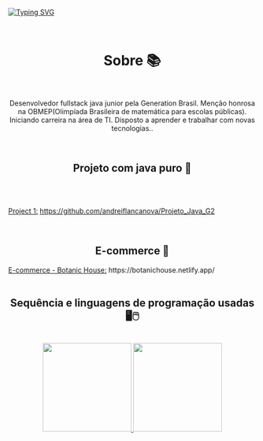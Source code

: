 [![Typing SVG](https://readme-typing-svg.herokuapp.com?size=40&color=00255&center=true&vCenter=true&width=1000&lines=Desenvolvedor+web;Full-stack+java)](https://git.io/typing-svg)

<br>
<h1 align =center > Sobre 📚 </h1>
<br>
<p align = center>Desenvolvedor fullstack java junior pela Generation Brasil. Menção honrosa na OBMEP(Olimpíada Brasileira de matemática para escolas públicas). Iniciando carreira na área de TI. Disposto a aprender e trabalhar com novas tecnologias..</p>

<br>
<h2 align = center >  Projeto com java puro 📖</h2>
<br>
<br>

<u>Project 1:</u> <a>https://github.com/andreiflancanova/Projeto_Java_G2</a>

<br>

<h2 align = center >  E-commerce 📖</h2>
<u>E-commerce - Botanic House:</u> </a>https://botanichouse.netlify.app/</a>
<br>
<br>
<h2 align = center >Sequência e linguagens de programação usadas🖥🖱</h2>
<br>
<div align="center">
  <a href="https://github.com/Cr7stian8">
  <img height="180em" src="http://github-readme-streak-stats.herokuapp.com?    user=Cr7stian8&theme=highcontrast&date_format=j%2Fn%5B%2FY%5D&sideNums=3E63FF&stroke=3651DD&ring=2656DD&dates=000000&fire=FF0000&background=FFFFFF&currStreakLabel=FF00  00&border=FFFFFF&currStreakNum=FF0000&sideLabels=000000" />
  <img height="180em" src="https://github-readme-stats.vercel.app/api/top-langs/?username=Cr7stian8&layout=compact&langs_count=7&theme=default"/>
</div>
  

  
